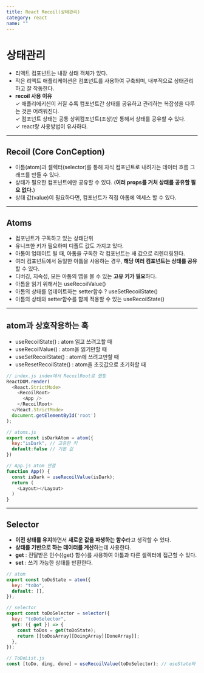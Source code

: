```yaml
---
title: React Recoil(상태관리)
category: react
name: ""
---
```


# 상태관리

- 리액트 컴포넌트는 내장 상태 객체가 있다.
- 작은 리액트 애플리케이션은 컴포넌트를 사용하여 구축되며, 내부적으로 상태관리하고 잘 작동한다.
- **recoil 사용 이유**  
  ✓ 애플리에키션이 커질 수록 컴포넌트간 상태를 공유하고 관리하는 복잡성을 다루는 것은 어려워진다.  
  ✓ 컴포넌트 상태는 공통 상위컴포넌트(조상)만 통해서 상태를 공유할 수 있다.  
  ✓ react랑 사용방법이 유사하다.

---

## Recoil (Core ConCeption)

- 아톰(atom)과 셀렉터(selector)를 통해 자식 컴포넌트로 내려가는 데이터 흐름 그래프를 만들 수 있다.
- 상태가 필요한 컴포넌트에만 공유할 수 있다. (**여러 props를 거처 상태를 공유할 필요 없다.**)
- 상태 값(value)이 필요하다면, 컴포넌트가 직접 아톰에 엑세스 할 수 있다.

---

## **Atoms**

- 컴포넌트가 구독하고 있는 상태단위
- 유니크한 키가 필요하며 디폴트 값도 가지고 있다.
- 아톰이 업데이트 될 때, 아톰을 구독한 각 컴포넌트는 새 값으로 리렌더링된다.
- 여러 컴포넌트에서 동일한 아톰을 사용하는 경우, **해당 여러 컴포넌트는 상태를 공유**할 수 있다.
- 디버깅, 지속성, 모든 아톰의 맵을 볼 수 있는 **고유 키가 필요**하다.
- 아톰을 읽기 위해서는 useRecoilValue()
- 아톰의 상태를 업데이트하는 setter함수 ? useSetRecoilState()
- 아톰의 상태와 setter함수를 함께 적용할 수 있는 useRecoilState()

---

## atom과 상호작용하는 훅

- useRecoilState() : atom 읽고 쓰려고할 때
- useRecoilValue() : atom을 읽기만할 때
- useSetRecoilState() : atom에 쓰려고만할 때
- useResetRecoilState() : atom을 초깃값으로 초기화할 때

```javascript
// index.js index에서 RecoilRoot로 랩핑
ReactDOM.render(
  <React.StrictMode>
    <RecoilRoot>
      <App />
    </RecoilRoot>
  </React.StrictMode>
  document.getElementById('root')
);

// atoms.js
export const isDarkAtom = atom({
  key:"isDark", // 고유한 키
  default:false // 기본 값
})

// App.js atom 연결
function App() {
  const isDark = useRecoilValue(isDark);
  return (
    <Layout></Layout>
  )
}
```

---

## **Selector**

- **이전 상태를 유지**하면서 **새로운 값을 파생하는 함수**라고 생각할 수 있다.
- **상태를 기반으로 하는 데이터를 계산**하는데 사용한다.
- **get** : 전달받은 인수({get} 함수)를 사용하여 아톰과 다른 셀렉터에 접근할 수 있다.
- **set** : 쓰기 가능한 상태를 반환한다.

```javascript
// atom
export const toDoState = atom({
  key: "toDo",
  default: [],
});

// selector
export const toDoSelector = selector({
  key: "toDoSelector",
  get: ({ get }) => {
    const toDos = get(toDoState);
    return [[toDosArray][DoingArray][DoneArray]];
  },
});

// ToDoList.js
const [toDo, ding, done] = useRecoilValue(toDoSelector); // useState와 비슷화다.
```

